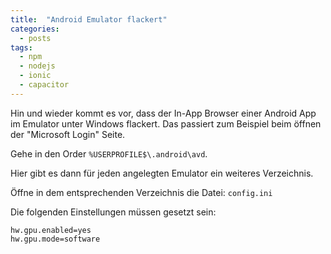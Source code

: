 ```yaml
---
title:  "Android Emulator flackert"
categories:
  - posts
tags:
  - npm
  - nodejs
  - ionic
  - capacitor
---
```


Hin und wieder kommt es vor, dass der In-App Browser einer Android App im Emulator unter Windows flackert. Das passiert zum Beispiel beim öffnen der "Microsoft Login" Seite.

Gehe in den Order ```%USERPROFILE$\.android\avd```.

Hier gibt es dann für jeden angelegten Emulator ein weiteres Verzeichnis.

Öffne in dem entsprechenden Verzeichnis die Datei: ```config.ini```

Die folgenden Einstellungen müssen gesetzt sein:

```
hw.gpu.enabled=yes
hw.gpu.mode=software
```

